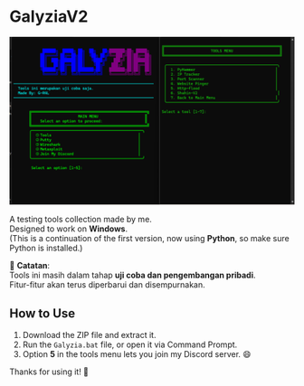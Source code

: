 # GalyziaV2  
![Galyzia](GalyziaV2/image/galyzia.png)

A testing tools collection made by me.  
Designed to work on **Windows**.  
(This is a continuation of the first version, now using **Python**, so make sure Python is installed.)

🔧 **Catatan**:  
Tools ini masih dalam tahap **uji coba dan pengembangan pribadi**.  
Fitur-fitur akan terus diperbarui dan disempurnakan.

## How to Use

1. Download the ZIP file and extract it.  
2. Run the `Galyzia.bat` file, or open it via Command Prompt.  
3. Option **5** in the tools menu lets you join my Discord server. 😄

Thanks for using it! 🙏
